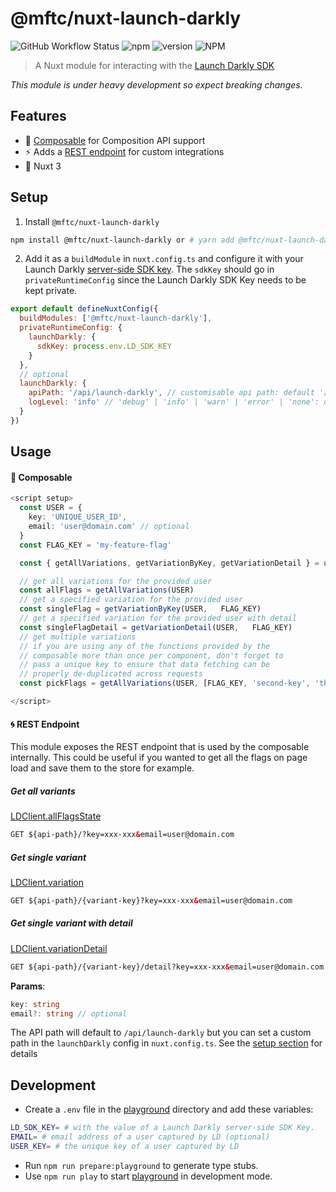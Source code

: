 # @mftc/nuxt-launch-darkly

![GitHub Workflow Status](https://img.shields.io/github/workflow/status/rebeccarich/nuxt-launch-darkly/Tests) ![npm](https://img.shields.io/npm/dt/@mftc/nuxt-launch-darkly) ![version](https://img.shields.io/npm/v/@mftc/nuxt-launch-darkly) ![NPM](https://img.shields.io/npm/l/@mftc/nuxt-launch-darkly)

> A Nuxt module for interacting with the [Launch Darkly SDK](https://docs.launchdarkly.com/sdk/server-side/node-js)

_This module is under heavy development so expect breaking changes._

## Features

- 🌈 [Composable](#-composable) for Composition API support
- ⚡️ Adds a [REST endpoint](#-rest-endpoint) for custom integrations
- 💯 Nuxt 3

## Setup

1. Install `@mftc/nuxt-launch-darkly`

```bash
npm install @mftc/nuxt-launch-darkly or # yarn add @mftc/nuxt-launch-darkly
```

2. Add it as a `buildModule` in `nuxt.config.ts` and configure it with your Launch Darkly [server-side SDK key](https://app.launchdarkly.com/settings/projects).
   The `sdkKey` should go in `privateRuntimeConfig` since the Launch Darkly SDK Key needs to be kept private.

```js
export default defineNuxtConfig({
  buildModules: ['@mftc/nuxt-launch-darkly'],
  privateRuntimeConfig: {
    launchDarkly: {
      sdkKey: process.env.LD_SDK_KEY
    }
  },
  // optional
  launchDarkly: {
    apiPath: '/api/launch-darkly', // customisable api path: default '/api/launch-darkly'
    logLevel: 'info' // 'debug' | 'info' | 'warn' | 'error' | 'none': default 'info'
  }
})
```

## Usage

#### 🧩 Composable

```ts
<script setup>
  const USER = {
    key: 'UNIQUE_USER_ID',
    email: 'user@domain.com' // optional
  }
  const FLAG_KEY = 'my-feature-flag'

  const { getAllVariations, getVariationByKey, getVariationDetail } = useLaunchDarkly()

  // get all variations for the provided user
  const allFlags = getAllVariations(USER)
  // get a specified variation for the provided user
  const singleFlag = getVariationByKey(USER,   FLAG_KEY)
  // get a specified variation for the provided user with detail
  const singleFlagDetail = getVariationDetail(USER,   FLAG_KEY)
  // get multiple variations
  // if you are using any of the functions provided by the
  // composable more than once per component, don't forget to
  // pass a unique key to ensure that data fetching can be
  // properly de-duplicated across requests
  const pickFlags = getAllVariations(USER, [FLAG_KEY, 'second-key', 'third-key'], 'unique-key')

</script>
```

#### 🌀 REST Endpoint

This module exposes the REST endpoint that is used by the composable internally. This could be useful if you wanted to get all the flags on page load and save them to the store for example.

##### Get all variants

[LDClient.allFlagsState](https://launchdarkly.github.io/node-server-sdk/interfaces/_launchdarkly_node_server_sdk_.LDClient.html#allFlagsState)

```html
GET ${api-path}/?key=xxx-xxx&email=user@domain.com
```

##### Get single variant

[LDClient.variation](https://launchdarkly.github.io/node-server-sdk/interfaces/_launchdarkly_node_server_sdk_.LDClient.html#variation)

```html
GET ${api-path}/{variant-key}?key=xxx-xxx&email=user@domain.com
```

##### Get single variant with detail

[LDClient.variationDetail](https://launchdarkly.github.io/node-server-sdk/interfaces/_launchdarkly_node_server_sdk_.LDClient.html#variationDetail)

```html
GET ${api-path}/{variant-key}/detail?key=xxx-xxx&email=user@domain.com
```

**Params**:

```ts
key: string
email?: string // optional
```

The API path will default to `/api/launch-darkly` but you can set a custom path in the `launchDarkly` config in `nuxt.config.ts`. See the [setup section](#setup) for details

## Development

- Create a `.env` file in the [playground](./playground) directory and add these variables:

```bash
LD_SDK_KEY= # with the value of a Launch Darkly server-side SDK Key.
EMAIL= # email address of a user captured by LD (optional)
USER_KEY= # the unique key of a user captured by LD
```

- Run `npm run prepare:playground` to generate type stubs.
- Use `npm run play` to start [playground](./playground) in development mode.
